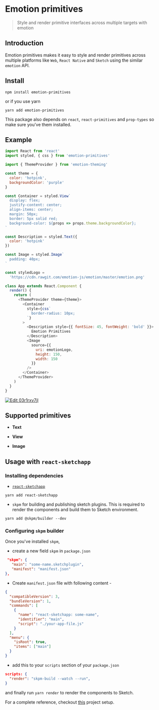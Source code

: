 # Emotion primitives

> Style and render primitive interfaces across multiple targets with emotion

## Introduction

Emotion primitives makes it easy to style and render primitives across multiple platforms like `Web`, `React Native` and `Sketch` using the similar `emotion` API.

## Install

```
npm install emotion-primitives
```

or if you use yarn

```
yarn add emotion-primitives
```

This package also depends on `react`, `react-primitives` and `prop-types` so make sure you've them installed.

## Example

```js
import React from 'react'
import styled, { css } from 'emotion-primitives'

import { ThemeProvider } from 'emotion-theming'

const theme = {
  color: 'hotpink',
  backgroundColor: 'purple'
}

const Container = styled.View`
  display: flex;
  justify-content: center;
  align-items: center;
  margin: 50px;
  border: 5px solid red;
  background-color: ${props => props.theme.backgroundColor};
`

const Description = styled.Text({
  color: 'hotpink'
})

const Image = styled.Image`
  padding: 40px;
`

const styledLogo =
  'https://cdn.rawgit.com/emotion-js/emotion/master/emotion.png'

class App extends React.Component {
  render() {
    return (
      <ThemeProvider theme={theme}>
        <Container
          style={css`
            border-radius: 10px;
          `}
        >
          <Description style={{ fontSize: 45, fontWeight: 'bold' }}>
            Emotion Primitives
          </Description>
          <Image
            source={{
              uri: emotionLogo,
              height: 150,
              width: 150
            }}
          />
        </Container>
      </ThemeProvider>
    )
  }
}
```

[![Edit 03r1rxv7jl](https://codesandbox.io/static/img/play-codesandbox.svg)](https://codesandbox.io/s/03r1rxv7jl)

## Supported primitives

* **Text**

* **View**

* **Image**

## Usage with `react-sketchapp`

### Installing dependencies

* [`react-sketchapp`](https://github.com/airbnb/react-sketchapp)

```
yarn add react-sketchapp
```

* `skpm` for building and publishing sketch plugins. This is required to render the components and build them to Sketch environment.

```
yarn add @skpm/builder --dev
```

### Configuring `skpm` builder

Once you've installed `skpm`, 

* create a new field `skpm` in `package.json`

```json
 "skpm": {
   "main": "some-name.sketchplugin",
   "manifest": "manifest.json"
},
```

* Create `manifest.json` file with following content -

```json
{
  "compatibleVersion": 3,
  "bundleVersion": 1,
  "commands": [
    {
      "name": "react-sketchapp: some-name",
      "identifier": "main",
      "script": "./your-app-file.js"
    }
  ],
  "menu": {
    "isRoot": true,
    "items": ["main"]
  }
}
```

* add this to your `scripts` section of your `package.json`

```json
scripts: {
  "render": "skpm-build --watch --run",
}
```

and finally run `yarn render` to render the components to Sketch.

For a complete reference, checkout [this](https://github.com/airbnb/react-sketchapp/blob/master/examples/emotion/src) project setup.

